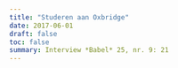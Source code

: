 ```yaml
---
title: "Studeren aan Oxbridge"
date: 2017-06-01
draft: false
toc: false
summary: Interview *Babel* 25, nr. 9: 21
---
```


